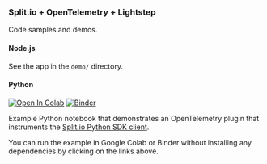 ### Split.io + OpenTelemetry + Lightstep

Code samples and demos.

#### Node.js
See the app in the `demo/` directory.

#### Python
[![Open In Colab](https://colab.research.google.com/assets/colab-badge.svg)](https://colab.research.google.com/github/lightstep/lightstep-partner-sdk/blob/main/examples/splitio/splitio_opentelemetry.ipynb) [![Binder](https://mybinder.org/badge_logo.svg)](https://mybinder.org/v2/gh/lightstep/lightstep-partner-sdk/main?filepath=examples%2Fsplitio)

Example Python notebook that demonstrates an OpenTelemetry plugin that instruments the [Split.io Python SDK client](https://github.com/splitio/python-client).

You can run the example in Google Colab or Binder without installing any dependencies by clicking on the links above.
